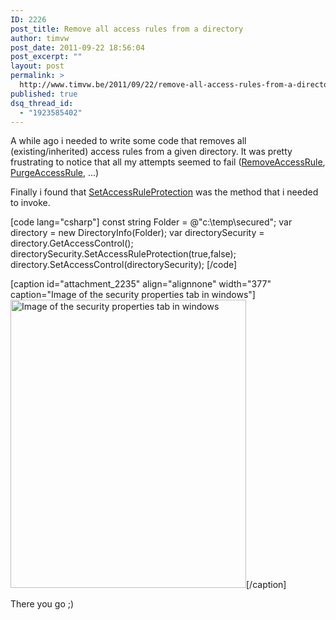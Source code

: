 ```yaml
---
ID: 2226
post_title: Remove all access rules from a directory
author: timvw
post_date: 2011-09-22 18:56:04
post_excerpt: ""
layout: post
permalink: >
  http://www.timvw.be/2011/09/22/remove-all-access-rules-from-a-directory/
published: true
dsq_thread_id:
  - "1923585402"
---
```

<p>A while ago i needed to write some code that removes all (existing/inherited) access rules from a given directory. It was pretty frustrating to notice that all my attempts seemed to fail (<a href="http://msdn.microsoft.com/en-us/library/system.security.accesscontrol.commonobjectsecurity.removeaccessrule.aspx">RemoveAccessRule</a>, <a href="http://msdn.microsoft.com/en-us/library/system.security.accesscontrol.objectsecurity.purgeaccessrules.aspx">PurgeAccessRule</a>, ...)</p>

<p>Finally i found that <a href="">SetAccessRuleProtection</a> was the method that i needed to invoke.</p>

[code lang="csharp"]
const string Folder = @&quot;c:\temp\secured&quot;;
var directory = new DirectoryInfo(Folder);
var directorySecurity = directory.GetAccessControl();
directorySecurity.SetAccessRuleProtection(true,false);
directory.SetAccessControl(directorySecurity);
[/code]

[caption id="attachment_2235" align="alignnone" width="377" caption="Image of the security properties tab in windows"]<a href="http://www.timvw.be/wp-content/uploads/2011/09/directorysecurity.png"><img src="http://www.timvw.be/wp-content/uploads/2011/09/directorysecurity.png" alt="Image of the security properties tab in windows" title="directorysecurity" width="377" height="461" class="size-full wp-image-2235" /></a>[/caption]

<p>There you go ;)</p>